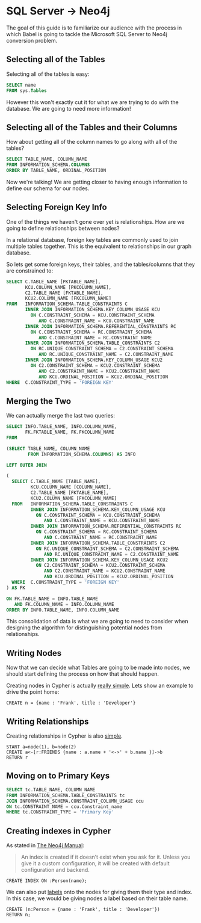 # SQL Server -> Neo4j



The goal of this guide is to familiarize our audience with
the process in which Babel is going to tackle the Microsoft
SQL Server to Neo4j conversion problem. 


## Selecting all of the Tables


Selecting all of the tables is easy:

```SQL
SELECT name
FROM sys.Tables
```

However this won't exactly cut it for what we are trying
to do with the database. We are going to need more information!


## Selecting all of the Tables and their Columns


How about getting all of the column names to go along with
all of the tables?

```SQL
SELECT TABLE_NAME, COLUMN_NAME
FROM INFORMATION_SCHEMA.COLUMNS
ORDER BY TABLE_NAME, ORDINAL_POSITION
```

Now we're talking! We are getting closer to having enough information
to define our schema for our nodes.


## Selecting Foreign Key Info


One of the things we haven't gone over yet is relationships. How
are we going to define relationships between nodes? 

In a relational database, foreign key tables are commonly used to join
multiple tables together. This is the equivalent to relationships in
our graph database.

So lets get some foreign keys, their tables, and the tables/columns that
they are constrained to:

```SQL
SELECT C.TABLE_NAME [PKTABLE_NAME], 
       KCU.COLUMN_NAME [PKCOLUMN_NAME],
       C2.TABLE_NAME [FKTABLE_NAME], 
       KCU2.COLUMN_NAME [FKCOLUMN_NAME]
FROM   INFORMATION_SCHEMA.TABLE_CONSTRAINTS C 
       INNER JOIN INFORMATION_SCHEMA.KEY_COLUMN_USAGE KCU 
         ON C.CONSTRAINT_SCHEMA = KCU.CONSTRAINT_SCHEMA 
            AND C.CONSTRAINT_NAME = KCU.CONSTRAINT_NAME 
       INNER JOIN INFORMATION_SCHEMA.REFERENTIAL_CONSTRAINTS RC 
         ON C.CONSTRAINT_SCHEMA = RC.CONSTRAINT_SCHEMA 
            AND C.CONSTRAINT_NAME = RC.CONSTRAINT_NAME 
       INNER JOIN INFORMATION_SCHEMA.TABLE_CONSTRAINTS C2 
         ON RC.UNIQUE_CONSTRAINT_SCHEMA = C2.CONSTRAINT_SCHEMA 
            AND RC.UNIQUE_CONSTRAINT_NAME = C2.CONSTRAINT_NAME 
       INNER JOIN INFORMATION_SCHEMA.KEY_COLUMN_USAGE KCU2 
         ON C2.CONSTRAINT_SCHEMA = KCU2.CONSTRAINT_SCHEMA 
            AND C2.CONSTRAINT_NAME = KCU2.CONSTRAINT_NAME 
            AND KCU.ORDINAL_POSITION = KCU2.ORDINAL_POSITION 
WHERE  C.CONSTRAINT_TYPE = 'FOREIGN KEY'
```



## Merging the Two


We can actually merge the last two queries:

```SQL
SELECT INFO.TABLE_NAME, INFO.COLUMN_NAME, 
       FK.FKTABLE_NAME, FK.FKCOLUMN_NAME 
FROM

(SELECT TABLE_NAME, COLUMN_NAME
        FROM INFORMATION_SCHEMA.COLUMNS) AS INFO

LEFT OUTER JOIN

(
  SELECT C.TABLE_NAME [TABLE_NAME], 
         KCU.COLUMN_NAME [COLUMN_NAME],
         C2.TABLE_NAME [FKTABLE_NAME], 
         KCU2.COLUMN_NAME [FKCOLUMN_NAME]
  FROM   INFORMATION_SCHEMA.TABLE_CONSTRAINTS C 
         INNER JOIN INFORMATION_SCHEMA.KEY_COLUMN_USAGE KCU 
           ON C.CONSTRAINT_SCHEMA = KCU.CONSTRAINT_SCHEMA 
              AND C.CONSTRAINT_NAME = KCU.CONSTRAINT_NAME 
         INNER JOIN INFORMATION_SCHEMA.REFERENTIAL_CONSTRAINTS RC 
           ON C.CONSTRAINT_SCHEMA = RC.CONSTRAINT_SCHEMA 
              AND C.CONSTRAINT_NAME = RC.CONSTRAINT_NAME 
         INNER JOIN INFORMATION_SCHEMA.TABLE_CONSTRAINTS C2 
           ON RC.UNIQUE_CONSTRAINT_SCHEMA = C2.CONSTRAINT_SCHEMA 
              AND RC.UNIQUE_CONSTRAINT_NAME = C2.CONSTRAINT_NAME 
         INNER JOIN INFORMATION_SCHEMA.KEY_COLUMN_USAGE KCU2 
           ON C2.CONSTRAINT_SCHEMA = KCU2.CONSTRAINT_SCHEMA 
              AND C2.CONSTRAINT_NAME = KCU2.CONSTRAINT_NAME 
              AND KCU.ORDINAL_POSITION = KCU2.ORDINAL_POSITION 
  WHERE  C.CONSTRAINT_TYPE = 'FOREIGN KEY'
) AS FK

ON FK.TABLE_NAME = INFO.TABLE_NAME
   AND FK.COLUMN_NAME = INFO.COLUMN_NAME
ORDER BY INFO.TABLE_NAME, INFO.COLUMN_NAME
```

This consolidation of data is what we are going to need to consider when
designing the algorithm for distinguishing potential nodes from relationships.

## Writing Nodes

Now that we can decide what Tables are going to be made into nodes,
we should start defining the process on how that should happen.

Creating nodes in Cypher is actually 
[really simple](http://docs.neo4j.org/chunked/milestone/query-create.html). 
Lets show an example to drive the point home:

```Cypher
CREATE n = {name : 'Frank', title : 'Developer'}
```


## Writing Relationships

Creating relationships in Cypher is also 
[simple](http://docs.neo4j.org/chunked/milestone/query-create.html).

```Cypher
START a=node(1), b=node(2)
CREATE a<-[r:FRIENDS {name : a.name + '<->' + b.name }]->b
RETURN r
```


## Moving on to Primary Keys


```SQL
SELECT tc.TABLE_NAME, COLUMN_NAME
FROM INFORMATION_SCHEMA.TABLE_CONSTRAINTS tc
JOIN INFORMATION_SCHEMA.CONSTRAINT_COLUMN_USAGE ccu 
ON tc.CONSTRAINT_NAME = ccu.Constraint_name
WHERE tc.CONSTRAINT_TYPE = 'Primary Key'
```


## Creating indexes in Cypher

As stated in [The Neo4j Manual](http://docs.neo4j.org/chunked/milestone/indexing-create.html):

> An index is created if it doesn’t exist when you ask for it. 
> Unless you give it a custom configuration, it will be created 
> with default configuration and backend.

```Cypher
CREATE INDEX ON :Person(name);
```

We can also put [labels](http://blog.neo4j.org/2013/04/nodes-are-people-too.html)
onto the nodes for giving them their type and index. In this case, we would be
giving nodes a label based on their table name.

```Cypher
CREATE (n:Person = {name : 'Frank', title : 'Developer'})
RETURN n;
```


